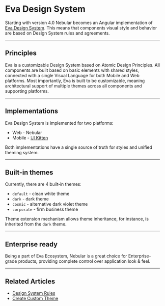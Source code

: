 # Eva Design System

Starting with version 4.0 Nebular becomes an Angular implementation of [Eva Design System](https://eva.design?utm_source=nebular_docs&utm_medium=intro).
This means that components visual style and behavior are based on Design System rules and agreements.  
<hr>

## Principles

Eva is a customizable Design System based on Atomic Design Principles.
All components are built based on basic elements with shared styles, connected with a single Visual Language for both Mobile and Web platforms.
Most importantly, Eva is built to be customizable, meaning architectural support of multiple themes across all components and supporting platforms.  
<hr>

## Implementations

Eva Design System is implemented for two platforms:

- Web - Nebular
- Mobile - [UI Kitten](https://github.com/akveo/react-native-ui-kitten?utm_source=nebular_docs&utm_medium=intro)

Both implementations have a single source of truth for styles and unified theming system.
<hr>

## Built-in themes

Currently, there are 4 built-in themes: 
- `default` - clean white theme
- `dark` - dark theme
- `cosmic` - alternative dark violet theme
- `corporate` - firm business theme

Theme extension mechanism allows theme inheritance,  for instance, is inherited from the `dark` theme.
<hr>

## Enterprise ready

Being a part of Eva Ecosystem, Nebular is a great choice for Enterprise-grade products, providing complete control over application look & feel.  
<hr>

## Related Articles

- [Design System Rules](docs/design-system/design-system-theme)
- [Create Custom Theme](docs/design-system/create-custom-theme)
